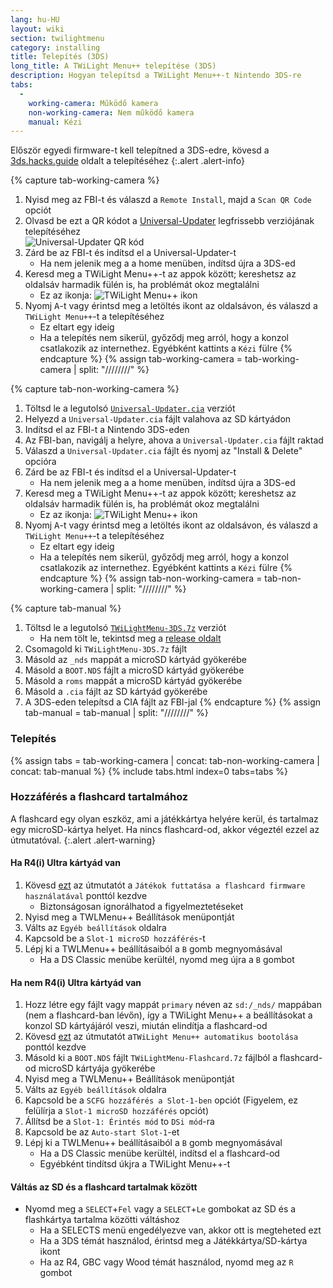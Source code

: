 ```yaml
---
lang: hu-HU
layout: wiki
section: twilightmenu
category: installing
title: Telepítés (3DS)
long_title: A TWiLight Menu++ telepítése (3DS)
description: Hogyan telepítsd a TWiLight Menu++-t Nintendo 3DS-re
tabs:
  - 
    working-camera: Működő kamera
    non-working-camera: Nem működő kamera
    manual: Kézi
---
```


Először egyedi firmware-t kell telepítned a 3DS-edre, kövesd a [3ds.hacks.guide](https://3ds.hacks.guide) oldalt a telepítéséhez
{:.alert .alert-info}

{% capture tab-working-camera %}
1. Nyisd meg az FBI-t és válaszd a `Remote Install`, majd a `Scan QR Code` opciót
1. Olvasd be ezt a QR kódot a [Universal-Updater](https://github.com/Universal-Team/Universal-Updater) legfrissebb verziójának telepítéséhez<br> ![Universal-Updater QR kód](https://db.universal-team.net/assets/images/qr/universal-updater-cia.png)
1. Zárd be az FBI-t és indítsd el a Universal-Updater-t
   - Ha nem jelenik meg a a home menüben, indítsd újra a 3DS-ed
1. Keresd meg a TWiLight Menu++-t az appok között; kereshetsz az oldalsáv harmadik fülén is, ha problémát okoz megtalálni
   - Ez az ikonja: ![TWiLight Menu++ ikon](https://raw.githubusercontent.com/DS-Homebrew/TWiLightMenu/master/booter/icon.bmp)
1. Nyomj <kbd class="face">A</kbd>-t vagy érintsd meg a letöltés ikont az oldalsávon, és válaszd a `TWiLight Menu++`-t a telepítéséhez
   - Ez eltart egy ideig
   - Ha a telepítés nem sikerül, győződj meg arról, hogy a konzol csatlakozik az internethez. Egyébként kattints a `Kézi` fülre
{% endcapture %}
{% assign tab-working-camera = tab-working-camera | split: "////////" %}

{% capture tab-non-working-camera %}
1. Töltsd le a legutolsó [`Universal-Updater.cia`](https://github.com/Universal-Team/Universal-Updater/releases/latest/download/Universal-Updater.cia) verziót
1. Helyezd a `Universal-Updater.cia` fájlt valahova az SD kártyádon
1. Indítsd el az FBI-t a Nintendo 3DS-eden
1. Az FBI-ban, navigálj a helyre, ahova a `Universal-Updater.cia` fájlt raktad
1. Válaszd a `Universal-Updater.cia` fájlt és nyomj az "Install & Delete" opcióra
1. Zárd be az FBI-t és indítsd el a Universal-Updater-t
   - Ha nem jelenik meg a a home menüben, indítsd újra a 3DS-ed
1. Keresd meg a TWiLight Menu++-t az appok között; kereshetsz az oldalsáv harmadik fülén is, ha problémát okoz megtalálni
   - Ez az ikonja: ![TWiLight Menu++ ikon](https://raw.githubusercontent.com/DS-Homebrew/TWiLightMenu/master/booter/icon.bmp)
1. Nyomj <kbd class="face">A</kbd>-t vagy érintsd meg a letöltés ikont az oldalsávon, és válaszd a `TWiLight Menu++`-t a telepítéséhez
   - Ez eltart egy ideig
   - Ha a telepítés nem sikerül, győződj meg arról, hogy a konzol csatlakozik az internethez. Egyébként kattints a `Kézi` fülre
{% endcapture %}
{% assign tab-non-working-camera = tab-non-working-camera | split: "////////" %}

{% capture tab-manual %}
1. Töltsd le a legutolsó [`TWiLightMenu-3DS.7z`](https://github.com/DS-Homebrew/TWiLightMenu/releases/latest/download/TWiLightMenu-3DS.7z) verziót
   - Ha nem tölt le, tekintsd meg a [release oldalt](https://github.com/DS-Homebrew/TWiLightMenu/releases/latest)
1. Csomagold ki `TWiLightMenu-3DS.7z` fájlt
1. Másold az `_nds` mappát a microSD kártyád gyökerébe
1. Másold a `BOOT.NDS` fájlt a microSD kártyád gyökerébe
1. Másold a `roms` mappát a microSD kártyád gyökerébe
1. Másold a `.cia` fájlt az SD kártyád gyökerébe
1. A 3DS-eden telepítsd a CIA fájlt az FBI-jal
{% endcapture %}
{% assign tab-manual = tab-manual | split: "////////" %}

### Telepítés

{% assign tabs = tab-working-camera | concat: tab-non-working-camera | concat: tab-manual %}
{% include tabs.html index=0 tabs=tabs %}

### Hozzáférés a flashcard tartalmához

A flashcard egy olyan eszköz, ami a játékkártya helyére kerül, és tartalmaz egy microSD-kártya helyet. Ha nincs flashcard-od, akkor végeztél ezzel az útmutatóval.
{:.alert .alert-warning}

#### Ha R4(i) Ultra kártyád van

1. Kövesd [ezt](installing-flashcard) az útmutatót a `Játékok futtatása a flashcard firmware használatával` ponttól kezdve
     - Biztonságosan ignorálhatod a figyelmeztetéseket
1. Nyisd meg a TWLMenu++ Beállítások menüpontját
1. Válts az `Egyéb beállítások` oldalra
1. Kapcsold be a `Slot-1 microSD hozzáférés`-t
1. Lépj ki a TWLMenu++ beállításaiból a `B` gomb megnyomásával
     - Ha a DS Classic menübe kerültél, nyomd meg újra a `B` gombot

#### Ha nem R4(i) Ultra kártyád van

1. Hozz létre egy fájlt vagy mappát `primary` néven az `sd:/_nds/` mappában (nem a flashcard-ban lévőn), így a TWiLight Menu++ a beállításokat a konzol SD kártyájáról veszi, miután elindítja a flashcard-od
1. Kövesd [ezt](installing-flashcard) az útmutatót a`TWiLight Menu++ automatikus bootolása` ponttól kezdve
1. Másold ki a `BOOT.NDS` fájlt `TWiLightMenu-Flashcard.7z` fájlból a flashcard-od microSD kártyája gyökerébe
1. Nyisd meg a TWLMenu++ Beállítások menüpontját
1. Válts az `Egyéb beállítások` oldalra
1. Kapcsold be a `SCFG hozzáférés a Slot-1-ben` opciót (Figyelem, ez felülírja a `Slot-1 microSD hozzáférés` opciót)
1. Állítsd be a `Slot-1: Érintés mód` to `DSi mód`-ra
1. Kapcsold be az `Auto-start Slot-1`-et
1. Lépj ki a TWLMenu++ beállításaiból a `B` gomb megnyomásával
     - Ha a DS Classic menübe kerültél, indítsd el a flashcard-od
     - Egyébként tindítsd úkjra a TWiLight Menu++-t

#### Váltás az SD és a flashcard tartalmak között
- Nyomd meg a `SELECT`+`Fel` vagy a `SELECT`+`Le` gombokat az SD és a flashkártya tartalma közötti váltáshoz
     - Ha a SELECTS menü engedélyezve van, akkor ott is megteheted ezt
     - Ha a 3DS témát használod, érintsd meg a Játékkártya/SD-kártya ikont
     - Ha az R4, GBC vagy Wood témát használod, nyomd meg az `R` gombot
